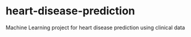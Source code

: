 # heart-disease-prediction
Machine Learning project for heart disease prediction using clinical data
